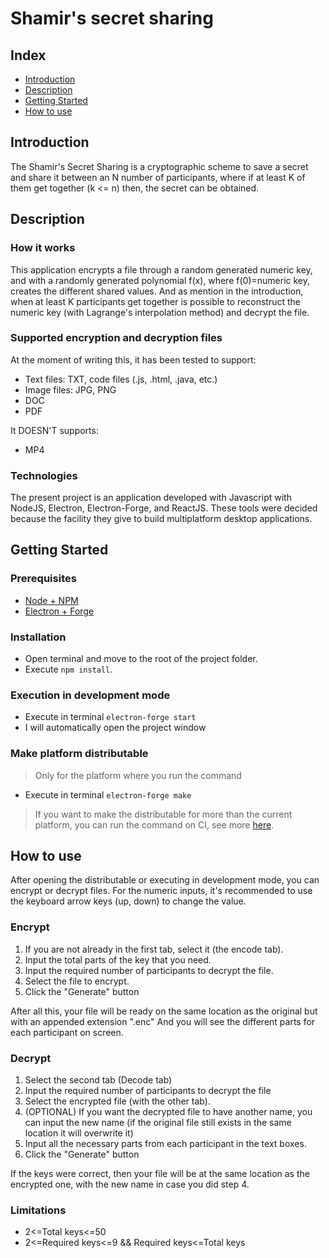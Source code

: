 # Shamir's secret sharing

## Index

* [Introduction](#Introduction)
* [Description](#Description)
* [Getting Started](#Getting-Started)
* [How to use](#How-to-use)

## Introduction

The Shamir's Secret Sharing is a cryptographic scheme to save a secret and share it between an N number of participants, where if at least K of them get together (k <= n) then, the secret can be obtained.

## Description

### How it works

This application encrypts a file through a random generated numeric key, and with a randomly generated polynomial f(x), where f(0)=numeric key, creates the different shared values. And as mention in the introduction, when at least K participants get together is possible to reconstruct the numeric key (with Lagrange's interpolation method) and decrypt the file.

### Supported encryption and decryption files

At the moment of writing this, it has been tested to support:

* Text files: TXT, code files (.js, .html, .java, etc.)
* Image files: JPG, PNG
* DOC
* PDF

It DOESN'T supports:

* MP4

### Technologies

The present project is an application developed with Javascript with NodeJS, Electron, Electron-Forge, and ReactJS. These tools were decided because the facility they give to build multiplatform desktop applications.

## Getting Started

### Prerequisites

* [Node + NPM](https://nodejs.org/en/download/)
* [Electron + Forge](https://electronforge.io/)

### Installation

* Open terminal and move to the root of the project folder.
* Execute `npm install`.

### Execution in development mode

* Execute in terminal `electron-forge start`
* I will automatically open the project window

### Make platform distributable

> Only for the platform where you run the command

* Execute in terminal `electron-forge make`

> If you want to make the distributable for more than the current platform, you can run the command on CI, see more [here](https://electronforge.io/cli/make).

## How to use

After opening the distributable or executing in development mode, you can encrypt or decrypt files. For the numeric inputs, it's recommended to use the keyboard arrow keys (up, down) to change the value.

### Encrypt

1. If you are not already in the first tab, select it (the encode tab).
2. Input the total parts of the key that you need.
3. Input the required number of participants to decrypt the file.
4. Select the file to encrypt.
5. Click the "Generate" button

After all this, your file will be ready on the same location as the original but with an appended extension ".enc" And you will see the different parts for each participant on screen.

### Decrypt

1. Select the second tab (Decode tab)
2. Input the required number of participants to decrypt the file
3. Select the encrypted file (with the other tab).
4. (OPTIONAL) If you want the decrypted file to have another name, you can input the new name (if the original file still exists in the same location it will overwrite it)
5. Input all the necessary parts from each participant in the text boxes.
6. Click the "Generate" button

If the keys were correct, then your file will be at the same location as the encrypted one, with the new name in case you did step 4.

### Limitations

* 2<=Total keys<=50
* 2<=Required keys<=9  && Required keys<=Total keys
